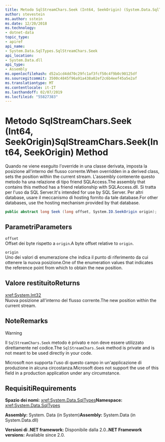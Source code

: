 ```yaml
---
title: Metodo SqlStreamChars.Seek (Int64, SeekOrigin) (System.Data.SqlTypes)
author: stevestein
ms.author: sstein
ms.date: 12/20/2018
ms.technology:
- dotnet-data
topic_type:
- apiref
api_name:
- System.Data.SqlTypes.SqlStreamChars.Seek
api_location:
- System.Data.dll
api_type:
- Assembly
ms.openlocfilehash: d52a1cd4dd70c29fc1af3fcf50c4f9b0c90125df
ms.sourcegitcommit: 3500c4845f96a91a438a02ef2c6b4eef45a5e2af
ms.translationtype: MT
ms.contentlocale: it-IT
ms.lasthandoff: 02/07/2019
ms.locfileid: "55827383"
---
```

# <a name="sqlstreamcharsseekint64-seekorigin-method"></a><span data-ttu-id="f8a7f-102">Metodo SqlStreamChars.Seek (Int64, SeekOrigin)</span><span class="sxs-lookup"><span data-stu-id="f8a7f-102">SqlStreamChars.Seek(Int64, SeekOrigin) Method</span></span>

<span data-ttu-id="f8a7f-103">Quando ne viene eseguito l'override in una classe derivata, imposta la posizione all'interno del flusso corrente.</span><span class="sxs-lookup"><span data-stu-id="f8a7f-103">When overridden in a derived class, sets the position within the current stream.</span></span> <span data-ttu-id="f8a7f-104">L'assembly contenente questo metodo ha una relazione di tipo friend SQLAccess.</span><span class="sxs-lookup"><span data-stu-id="f8a7f-104">The assembly that contains this method has a friend relationship with SQLAccess.dll.</span></span> <span data-ttu-id="f8a7f-105">Si tratta per l'uso da SQL Server.</span><span class="sxs-lookup"><span data-stu-id="f8a7f-105">It's intended for use by SQL Server.</span></span> <span data-ttu-id="f8a7f-106">Per altri database, usare il meccanismo di hosting fornito da tale database.</span><span class="sxs-lookup"><span data-stu-id="f8a7f-106">For other databases, use the hosting mechanism provided by that database.</span></span>

```csharp
public abstract long Seek (long offset, System.IO.SeekOrigin origin);
```

## <a name="parameters"></a><span data-ttu-id="f8a7f-107">Parametri</span><span class="sxs-lookup"><span data-stu-id="f8a7f-107">Parameters</span></span>

`offset`\
<span data-ttu-id="f8a7f-108">Offset dei byte rispetto a `origin`.</span><span class="sxs-lookup"><span data-stu-id="f8a7f-108">A byte offset relative to `origin`.</span></span>

`origin`\
<span data-ttu-id="f8a7f-109">Uno dei valori di enumerazione che indica il punto di riferimento da cui ottenere la nuova posizione.</span><span class="sxs-lookup"><span data-stu-id="f8a7f-109">One of the enumeration values that indicates the reference point from which to obtain the new position.</span></span>

## <a name="returns"></a><span data-ttu-id="f8a7f-110">Valore restituito</span><span class="sxs-lookup"><span data-stu-id="f8a7f-110">Returns</span></span>

<xref:System.Int32>\
<span data-ttu-id="f8a7f-111">Nuova posizione all'interno del flusso corrente.</span><span class="sxs-lookup"><span data-stu-id="f8a7f-111">The new position within the current stream.</span></span>

## <a name="remarks"></a><span data-ttu-id="f8a7f-112">Note</span><span class="sxs-lookup"><span data-stu-id="f8a7f-112">Remarks</span></span>

> [!WARNING]
> <span data-ttu-id="f8a7f-113">Il `SqlStreamChars.Seek` metodo è privato e non deve essere utilizzato direttamente nel codice.</span><span class="sxs-lookup"><span data-stu-id="f8a7f-113">The `SqlStreamChars.Seek` method is private and is not meant to be used directly in your code.</span></span>
>
> <span data-ttu-id="f8a7f-114">Microsoft non supporta l'uso di questo campo in un'applicazione di produzione in alcuna circostanza.</span><span class="sxs-lookup"><span data-stu-id="f8a7f-114">Microsoft does not support the use of this field in a production application under any circumstance.</span></span>

## <a name="requirements"></a><span data-ttu-id="f8a7f-115">Requisiti</span><span class="sxs-lookup"><span data-stu-id="f8a7f-115">Requirements</span></span>

<span data-ttu-id="f8a7f-116">**Spazio dei nomi:** <xref:System.Data.SqlTypes></span><span class="sxs-lookup"><span data-stu-id="f8a7f-116">**Namespace:** <xref:System.Data.SqlTypes></span></span>

<span data-ttu-id="f8a7f-117">**Assembly:** System. Data (in System)</span><span class="sxs-lookup"><span data-stu-id="f8a7f-117">**Assembly:** System.Data (in System.Data.dll)</span></span>

<span data-ttu-id="f8a7f-118">**Versioni di .NET framework:** Disponibile dalla 2.0.</span><span class="sxs-lookup"><span data-stu-id="f8a7f-118">**.NET Framework versions:** Available since 2.0.</span></span>